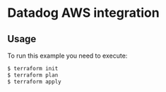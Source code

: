 # Datadog AWS integration

## Usage

To run this example you need to execute:

```bash
$ terraform init
$ terraform plan
$ terraform apply
```
